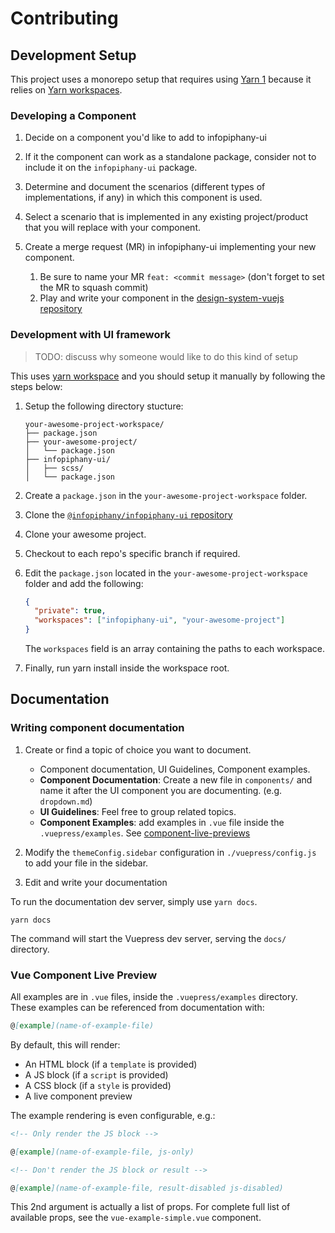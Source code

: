 # Contributing

## Development Setup

This project uses a monorepo setup that requires using [Yarn 1](https://yarnpkg.com/) because it relies on [Yarn workspaces](https://yarnpkg.com/blog/2017/08/02/introducing-workspaces/).

### Developing a Component

1. Decide on a component you'd like to add to infopiphany-ui
1. If it the component can work as a standalone package, consider not to include it on the `infopiphany-ui` package.
1. Determine and document the scenarios (different types of implementations, if any) in which this component is used.
1. Select a scenario that is implemented in any existing project/product that you will replace with your component.
1. Create a merge request (MR) in infopiphany-ui implementing your new component.

   1. Be sure to name your MR `feat: <commit message>` (don't forget to set the MR to squash commit)
   1. Play and write your component in the [design-system-vuejs repository](https://gitlab.com/infopiphany/design-system-vuejs)

### Development with UI framework

> TODO: discuss why someone would like to do this kind of setup

This uses [yarn workspace](https://yarnpkg.com/lang/en/docs/workspaces/) and you should setup it manually by following the steps below:

1. Setup the following directory stucture:

   ```
   your-awesome-project-workspace/
   ├── package.json
   ├── your-awesome-project/
   │   └── package.json
   ├── infopiphany-ui/
   │   ├── scss/
   │   └── package.json
   ```

1. Create a `package.json` in the `your-awesome-project-workspace` folder.
1. Clone the [`@infopiphany/infopiphany-ui` repository](https://gitlab.com/infopiphany/infopiphany-ui.git)
1. Clone your awesome project.
1. Checkout to each repo's specific branch if required.
1. Edit the `package.json` located in the `your-awesome-project-workspace` folder and add the following:

   ```json
   {
     "private": true,
     "workspaces": ["infopiphany-ui", "your-awesome-project"]
   }
   ```

   The `workspaces` field is an array containing the paths to each workspace.

1. Finally, run yarn install inside the workspace root.

## Documentation

### Writing component documentation

1. Create or find a topic of choice you want to document.

   - Component documentation, UI Guidelines, Component examples.
   - **Component Documentation**: Create a new file in `components/` and name it after the UI component you are documenting. (e.g. `dropdown.md`)
   - **UI Guidelines**: Feel free to group related topics.
   - **Component Examples**: add examples in `.vue` file inside the `.vuepress/examples`. See [component-live-previews](#vue-component-live-preview)

1. Modify the `themeConfig.sidebar` configuration in `./vuepress/config.js` to add your file in the sidebar.

1. Edit and write your documentation

To run the documentation dev server, simply use `yarn docs`.

```shell
yarn docs
```

The command will start the Vuepress dev server, serving the `docs/` directory.

### Vue Component Live Preview

All examples are in `.vue` files, inside the `.vuepress/examples` directory. These examples can be referenced from documentation with:

```md
@[example](name-of-example-file)
```

By default, this will render:

- An HTML block (if a `template` is provided)
- A JS block (if a `script` is provided)
- A CSS block (if a `style` is provided)
- A live component preview

The example rendering is even configurable, e.g.:

```md
<!-- Only render the JS block -->

@[example](name-of-example-file, js-only)
```

```md
<!-- Don't render the JS block or result -->

@[example](name-of-example-file, result-disabled js-disabled)
```

This 2nd argument is actually a list of props. For complete full list of available props, see the `vue-example-simple.vue` component.
